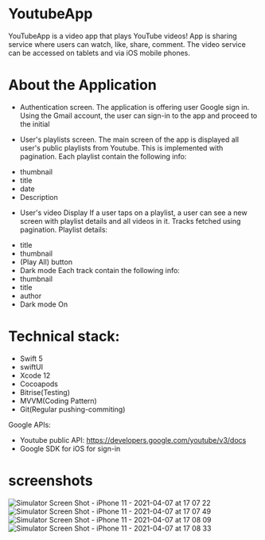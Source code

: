 # YoutubeApp
YouTubeApp is a video app that plays YouTube videos! App is sharing service where users can watch, like, share, comment. The video service can be accessed on tablets and via iOS mobile phones.

# About the Application

* Authentication screen.
 The application is offering user Google sign in. Using the Gmail account, the user can sign-in
to the app and proceed to the initial

* User's playlists screen.
 The main screen of the app  is displayed all user's public playlists from Youtube. This is
implemented with pagination.
Each playlist contain the following info:
- thumbnail
- title
- date
- Description

* User's video Display
If a user taps on a playlist, a user can see a new screen with playlist details and all videos in it. Tracks fetched using pagination. 
Playlist details: 
- title 
- thumbnail 
- (Play All) button 
- Dark mode
Each track contain the following info: 
- thumbnail 
- title 
- author 
- Dark mode On

# Technical stack: 
- Swift 5 
- swiftUI
- Xcode 12
- Cocoapods
- Bitrise(Testing)
- MVVM(Coding Pattern)
- Git(Regular pushing-commiting) 
 
Google APIs: 
- Youtube public API: https://developers.google.com/youtube/v3/docs 
- Google SDK for iOS for sign-in 

# screenshots

![Simulator Screen Shot - iPhone 11 - 2021-04-07 at 17 07 22](https://user-images.githubusercontent.com/70209068/113934880-490e7300-97c4-11eb-8fff-8936a08a2137.png)
![Simulator Screen Shot - iPhone 11 - 2021-04-07 at 17 07 49](https://user-images.githubusercontent.com/70209068/113934890-4c096380-97c4-11eb-8aca-6517270d70cc.png)
![Simulator Screen Shot - iPhone 11 - 2021-04-07 at 17 08 09](https://user-images.githubusercontent.com/70209068/113934900-4f045400-97c4-11eb-8beb-cd9f7a2759d5.png)
![Simulator Screen Shot - iPhone 11 - 2021-04-07 at 17 08 33](https://user-images.githubusercontent.com/70209068/113934971-54fa3500-97c4-11eb-83bd-694e11ba83ae.png)




